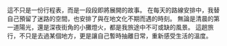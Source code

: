 這不只是一份行程表，而是一段段即將展開的故事。
在每天的路線安排中，我替自己預留了迷路的空間，也安排了與在地文化不期而遇的時刻。
無論是清晨的第一道陽光，還是深夜街角的小攤燈火，都是我旅途中不可或缺的風景。
這趟旅行，不只是去過某個地方，更是讓自己暫時抽離日常，重新感受生活的溫度。
